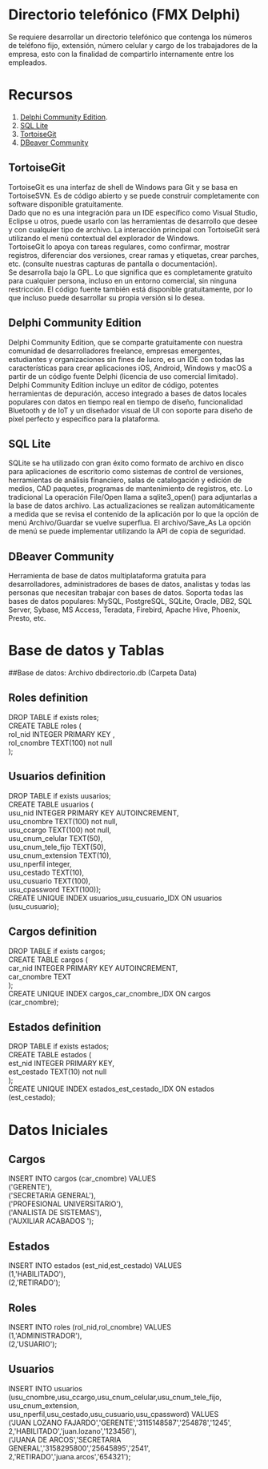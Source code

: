 # Directorio telefónico (FMX Delphi)
Se requiere desarrollar un directorio telefónico que contenga los números de teléfono fijo, extensión, número celular y cargo de los trabajadores de la empresa, esto con la finalidad de compartirlo internamente entre los empleados. 

# Recursos

1. [Delphi Community Edition](https://www.embarcadero.com/es/products/delphi/starter). 
2. [SQL Lite](https://www.sqlite.org/download.html)
3. [TortoiseGit](https://tortoisegit.org/download/)
4. [DBeaver Community](https://dbeaver.io/download/)

## TortoiseGit
TortoiseGit es una interfaz de shell de Windows para Git y se basa en TortoiseSVN. Es de código abierto y se puede construir completamente con software disponible gratuitamente.  
Dado que no es una integración para un IDE específico como Visual Studio, Eclipse u otros, puede usarlo con las herramientas de desarrollo que desee y con cualquier tipo de archivo. La interacción principal con TortoiseGit será utilizando el menú contextual del explorador de Windows.  
TortoiseGit lo apoya con tareas regulares, como confirmar, mostrar registros, diferenciar dos versiones, crear ramas y etiquetas, crear parches, etc. (consulte nuestras capturas de pantalla o documentación).  
Se desarrolla bajo la GPL. Lo que significa que es completamente gratuito para cualquier persona, incluso en un entorno comercial, sin ninguna restricción. El código fuente también está disponible gratuitamente, por lo que incluso puede desarrollar su propia versión si lo desea.   

## Delphi Community Edition
Delphi Community Edition, que se comparte gratuitamente con nuestra comunidad de desarrolladores freelance, empresas emergentes, estudiantes y organizaciones sin fines de lucro, es un IDE con todas las características para crear aplicaciones iOS, Android, Windows y macOS a partir de un código fuente Delphi (licencia de uso comercial limitado). Delphi Community Edition incluye un editor de código, potentes herramientas de depuración, acceso integrado a bases de datos locales populares con datos en tiempo real en tiempo de diseño, funcionalidad Bluetooth y de IoT y un diseñador visual de UI con soporte para diseño de píxel perfecto y específico para la plataforma.

## SQL Lite
SQLite se ha utilizado con gran éxito como formato de archivo en disco para aplicaciones de escritorio como sistemas de control de versiones, herramientas de análisis financiero, salas de catalogación y edición de medios, CAD paquetes, programas de mantenimiento de registros, etc. Lo tradicional La operación File/Open llama a sqlite3_open() para adjuntarlas a la base de datos archivo. Las actualizaciones se realizan automáticamente a medida que se revisa el contenido de la aplicación por lo que la opción de menú Archivo/Guardar se vuelve superflua. El archivo/Save_As La opción de menú se puede implementar utilizando la API de copia de seguridad.

## DBeaver Community
Herramienta de base de datos multiplataforma gratuita para desarrolladores, administradores de bases de datos, analistas y todas las personas que necesitan trabajar con bases de datos. Soporta todas las bases de datos populares: MySQL, PostgreSQL, SQLite, Oracle, DB2, SQL Server, Sybase, MS Access, Teradata, Firebird, Apache Hive, Phoenix, Presto, etc.



# Base de datos y Tablas

##Base de datos: 
 Archivo dbdirectorio.db (Carpeta Data)

## Roles definition  
DROP TABLE if exists roles;  
CREATE TABLE roles (  
	rol_nid INTEGER PRIMARY KEY ,  
	rol_cnombre TEXT(100) not null	 
);   
  
 ## Usuarios definition  
DROP TABLE  if exists uusarios;  
CREATE TABLE usuarios (    
	usu_nid INTEGER PRIMARY KEY AUTOINCREMENT,  
	usu_cnombre TEXT(100) not null,  
	usu_ccargo TEXT(100) not null,  
	usu_cnum_celular TEXT(50),  
	usu_cnum_tele_fijo TEXT(50),  
	usu_cnum_extension TEXT(10),  
	usu_nperfil integer,   
	usu_cestado TEXT(10),  
    usu_cusuario TEXT(100),  
	usu_cpassword TEXT(100));    
CREATE UNIQUE INDEX usuarios_usu_cusuario_IDX ON usuarios (usu_cusuario);  
  
## Cargos definition  
DROP TABLE if exists cargos;  
CREATE TABLE cargos (  
	car_nid INTEGER PRIMARY KEY AUTOINCREMENT,  
	car_cnombre TEXT  
);  
CREATE UNIQUE INDEX cargos_car_cnombre_IDX ON cargos (car_cnombre);  
  
## Estados definition  
DROP TABLE if exists estados;  
CREATE TABLE estados (  
	est_nid INTEGER  PRIMARY KEY,  
	est_cestado TEXT(10) not null  
);  
CREATE UNIQUE INDEX estados_est_cestado_IDX ON estados (est_cestado);  

# Datos Iniciales

## Cargos
INSERT INTO cargos (car_cnombre) VALUES  
	 ('GERENTE'),  
	 ('SECRETARIA GENERAL'),  
	 ('PROFESIONAL UNIVERSITARIO'),  
	 ('ANALISTA DE SISTEMAS'),  
	 ('AUXILIAR ACABADOS ');  

## Estados
INSERT INTO estados (est_nid,est_cestado) VALUES  
	 (1,'HABILITADO'),  
	 (2,'RETIRADO');  

## Roles
INSERT INTO roles (rol_nid,rol_cnombre) VALUES  
	 (1,'ADMINISTRADOR'),  
	 (2,'USUARIO');  
	 
## Usuarios
INSERT INTO usuarios (usu_cnombre,usu_ccargo,usu_cnum_celular,usu_cnum_tele_fijo,  
usu_cnum_extension, usu_nperfil,usu_cestado,usu_cusuario,usu_cpassword) VALUES  
	 ('JUAN LOZANO FAJARDO','GERENTE','3115148587','254878','1245',  
		2,'HABILITADO','juan.lozano','123456'),  
	 ('JUANA DE ARCOS','SECRETARIA GENERAL','3158295800','25645895','2541',  
	 2,'RETIRADO','juana.arcos','654321');  

	 
# 
	 

